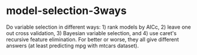 # model-selection-3ways

Do variable selection in different ways: 1) rank models by AICc, 2) leave one out cross validation, 3) Bayesian variable selection, and 4) use caret's recursive feature elimination. For better or worse, they all give different answers (at least predicting mpg with mtcars dataset).
